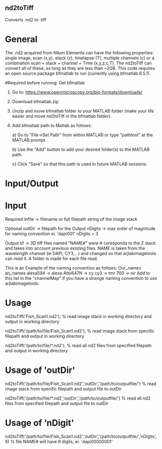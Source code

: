 ## nd2toTiff
Converts .nd2 to .tiff

# General
The .nd2 acquired from Nikon Elements can have the following properties: single image, scan (x,y), stack (z),  timelapse (T),  multiple channels (c) or a combination scan + stack + channel + Time (x,y,z,c,T). The nd2toTiff can convert all of these, as long as they are less than ~2GB. This code requires an open source package bfmatlab to run (currently using bfmatlab 6.5.1). 

#Required before running:
Get bfmatlab   
1) Go to:   https://www.openmicroscopy.org/bio-formats/downloads/

2) Download bfmatlab.zip
3) Unzip and move bfmatlab folder to your MATLAB folder (make your life easier and move nd2toTiff in the bfmatlab folder).

4) Add bfmatlab path to Matlab as follows:

      a) Go to "File->Set Path" from within MATLAB or type 
                            "pathtool" at the MATLAB prompt.
                            
      b) Use the "Add" button to add your desired folder(s) to 
                            the MATLAB path.
                            
      c) Click "Save" so that this path is used in future 
                            MATLAB sessions.


# Input/Output

# Input
Required
infile     -> filename or full filepath string of the image stack

Optional
outDir   -> filepath for the Output
nDigits  -> max order of magnitude for naming convention
                               ei. 'dapi001'  nDigits = 3

Output
tif          ->    3D tiff files named "NAME#" were # coresponds to the Z stack and
                  takes into account previous existing files. NAME is taken from the wavelength
                  channel (ie DAPI, CY3,...) and changed so that arjlabimagetools can
                  read it. A folder is made for each file read. 

This is an Example of the naming convention as follows:
                  Our_names     arj_names
                  alexa594  ->  alexa
                  Atto647N  ->  cy
                  cy3            ->  tmr
                  700            ->  nir
Add to this list in the "channelMap" if you have a strange naming convention to use arjlabimagetools.

 
# Usage

nd2toTiff('Fish_Scan1.nd2');   % read image stack in working directory and output in working directory

nd2toTiff('/path/to/file/Fish_Scan1.nd2'); % read image stack from specific filepath and output in working directory

nd2toTiff('/path/to/file/*.nd2');  % read all nd2 files from specified filepath and output in working directory

# Usage of 'outDir'

nd2toTiff('/path/to/file/Fish_Scan1.nd2','outDir','/path/to/outputfile/') % read image stack from specific filepath and output file to outDir

nd2toTiff('/path/to/file/*.nd2','outDir','/path/to/outputfile/') % read all nd2 files from specified filepath and output file to outDir

# Usage of ‘nDigit'

nd2toTiff('/path/to/file/Fish_Scan1.nd2','outDir','/path/to/outputfile/',’nDigits’,8) % file NAME# will have 8 digits, ei. 'dapi00000001'
